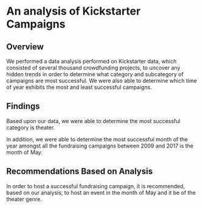 # An analysis of Kickstarter Campaigns

## Overview

We performed a data analysis performed on Kickstarter data, which consisted of several thousand crowdfunding projects, to uncover any hidden trends in order to determine what category and subcategory of campaigns are most successful. We were also able to determine which time of year exhibits the most and least successful campaigns.

## Findings

Based upon our data, we were able to determine the most successful category is theater.

In addition, we were able to determine the most successful month of the year amongst all the fundraising campaigns between 2009 and 2017 is the month of May.


## Recommendations Based on Analysis

In order to host a successful fundraising campaign, it is recommended, based on our analysis, to host an event in the month of May and it be of the theater genre.
